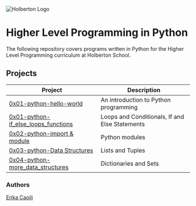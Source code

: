 ![Holberton Logo](https://camo.githubusercontent.com/64c35dd60391e2c90277729276aa86cc921b0ad2/68747470733a2f2f692e6962622e636f2f546b32425a79542f776f72646d61726b2d63686572727937322e706e67)
# Higher Level Programming in Python 

The following repository covers programs written in Python for the Higher Level Programming curriculum at Holberton School.

## Projects
| Project | Description |
| --- | --- |
| [0x01-python-hello-world](https://github.com/ecaoili24/holbertonschool-higher_level_programming/tree/master/0x00-python-hello_world) | An introduction to Python programming |
| [0x01-python-if_else_loops_functions](https://github.com/ecaoili24/holbertonschool-higher_level_programming/tree/master/0x01-python-if_else_loops_functions) | Loops and Conditionals, If and Else Statements |
| [0x02-python-import & module](https://github.com/ecaoili24/holbertonschool-higher_level_programming/tree/master/0x02-python-import_modules) | Python modules |
| [0x03-python-Data Structures](https://github.com/ecaoili24/holbertonschool-higher_level_programming/tree/master/0x03-python-data_structures) | Lists and Tuples |
| [0x04-python-more_data_structures](https://github.com/ecaoili24/holbertonschool-higher_level_programming/tree/master/0x04-python-more_data_structures) | Dictionaries and Sets |

### Authors

[Erika Caoili](erika.caoili@gmail.com)
